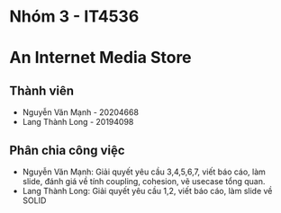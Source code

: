 # Nhóm 3 - IT4536 
# An Internet Media Store

## Thành viên
- Nguyễn Văn Mạnh - 20204668
- Lang Thành Long - 20194098

## Phân chia công việc
- Nguyễn Văn Mạnh: Giải quyết yêu cầu 3,4,5,6,7, viết báo cáo, làm slide, đánh giá về tính coupling, cohesion, vẽ usecase tổng quan.
- Lang Thành Long: Giải quyết yêu cầu 1,2, viết báo cáo, làm slide về SOLID

